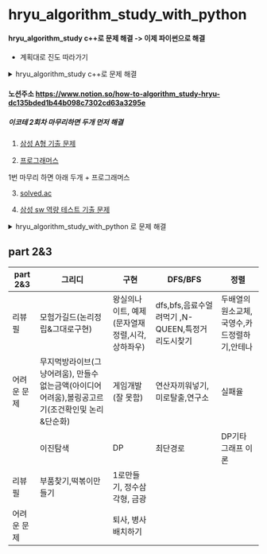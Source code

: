 # hryu_algorithm_study_with_python


#### hryu_algorithm_study c++로 문제 해결 -> 이제 파이썬으로 해결
- 계획대로 진도 따라가기

<details>
<summary>hryu_algorithm_study c++로 문제 해결</summary>
<div markdown="1">


# 1회 


## part 2

| part 2      | 그리디                             | 구현                        | DFS/BFS                  | 정렬                                |
| ----------- | ---------------------------------- | --------------------------- | ------------------------ | ----------------------------------- |
| 리뷰필      | 1이될때까지, 곱하기혹은더하기      |                             | 미로탈출, 음료수얼려먹기 | 계수정렬, 선택정렬, 삽입정렬        |
| 어려운 문제 |                                    |                             |                          | 퀵정렬, 성적이 낮은순서대로출력하기 |
|             | 이진탐색                           | DP                          | 최단경로                 | 기타 그래프 이론                    |
| 리뷰필      | 떡볶이떡만들기, 부품찾기(여러방법) | 게임 개발                   |       예제_간단한다익스트라, 예제_개선된다익스트라 , 예제_플로이드와샬                 |                                     |
| 어려운 문제 |                                    | 1로만들기, 효율적인화폐구성 |                          |                                     |



## part 3

| part 3      | 그리디                                                       | 구현                                               | DFS/BFS                                                      | 정렬           |
| ----------- | ------------------------------------------------------------ | -------------------------------------------------- | ------------------------------------------------------------ | -------------- |
| 리뷰필 문제 | 만들수없는금액, 문자열뒤집기, 볼링공고르기, 곱하기혹은더하기, 모험가길드 | 문자열압축                                         | 연구소, 연산자끼워넣기                              |       국영수, 카드정렬하기          |
| 못 푼 문제  | 무지먹방라이브                                               | 자물쇠와열쇠, 뱀, 기둥과보설치, 치킨배달, 외벽점검 | 특정거리의도시찾기, 경쟁적전염, 괄호변환, 감시피하기, 인구이동, 블록이동하기 |       안테나,실패율         |
|             | 이진탐색                                                     | DP                                                 | 최단경로                                                     | 기타그래프이론 |
| 리뷰필 문제 | 고정점찾기,정렬된배열에서특정수의개수구하기                                                             |                 정수삼각형                                   |                                                              |                |
| 못 푼 문제  | 공유기설치,가사검색                                                             |                                                    |                                                              |                |

# 2회 


## part 2&3

| part 2&3      | 그리디   | 구현 | DFS/BFS  | 정렬               |
| ----------- | -------- | ---- | -------- | ------------------ |
| 리뷰필      | 만들수없는금액, 볼링공고르기(외워야할유형?인듯)         |  왕실의나이트, 예제(문자열재정렬,시각,상하좌우)    |  dfs,bfs,음료수얼려먹기 ,N-QUEEN,특정거리도시찾기      |                    |
| 어려운 문제 | 무지먹방라이브         | 게임개발,문자열압축    |  연산자끼워넣기,미로탈출,연구소       |                    |
|             | 이진탐색 | DP   | 최단경로 | DP기타 그래프 이론 |
| 리뷰필      |          |      |          |                    |
| 어려운 문제 |          |      |          |                    |



</div>
</details>

#### 노션주소 https://www.notion.so/how-to-algorithm_study-hryu-dc135bded1b44b098c7302cd63a3295e

##### 이코테 2회차 마무리하면 두개 먼저 해결

1. [삼성 A형 기출 문제](https://www.acmicpc.net/workbook/view/2771)

2. [프로그래머스](https://programmers.co.kr/learn/challenges)

1번 마무리 하면 아래 두개 + 프로그래머스

3. [solved.ac](https://solved.ac/problems/level/11)

4. [삼성 sw 역량 테스트 기출 문제](https://www.acmicpc.net/workbook/view/1152)




<details>
<summary>hryu_algorithm_study_with_python 로 문제 해결</summary>
<div markdown="1">


## 0310

- 정렬

  - part2
    - 예제
    - 위에서아래로
    - 성적이낮은순서대로
    - 두배열의원소교체

  - part3
    - 국영수
    - 카드정렬하기


## 0311

- 정렬
  - part3
    - 안테나
    - 실패율  
- 이진탐색
  - part2
    -  예제
    - 부품찾기
    - 떡볶이만들기
- dp
  - part2
    - 예제
    - 1로만들기
    
## 0315

- dp
  - part3
    - 정수삼각형
    - 퇴사

## 0316

- dp
  - part3
    - 금광
    - 병사배치하기

## 0317

- 그리디
  - part2
    - 1로만들기

## 0318

- 그리디
  - part3
    - 곱하기혹은더하기
    - 만들수없는금액
    - 모험가길드
    - 문자열뒤집기
    - 볼링공고르기

## 0319

- 그리디
  - part3
    - 무지먹방라이브(나중에 다시 => 넘어려움)

- 구현
  - part2
    - 예제
    - 게임개발(잘 못함 turn left )
    - 왕실의나이트

</div>
</details>    


## part 2&3

| part 2&3    | 그리디                                                       | 구현                                           | DFS/BFS                                          | 정렬                                        |
| ----------- | ------------------------------------------------------------ | ---------------------------------------------- | ------------------------------------------------ | ------------------------------------------- |
| 리뷰필      | 모험가길드(논리정립&그대로구현)                              | 왕실의나이트, 예제(문자열재정렬,시각,상하좌우) | dfs,bfs,음료수얼려먹기 ,N-QUEEN,특정거리도시찾기 | 두배열의원소교체,국영수,카드정렬하기,안테나 |
| 어려운 문제 | 무지먹방라이브(그냥어려움), 만들수없는금액(아이디어어려움),볼링공고르기(조건확인및 논리&단순화) | 게임개발(잘 못함)                              | 연산자끼워넣기,미로탈출,연구소                   | 실패율                                      |
|             | 이진탐색                                                     | DP                                             | 최단경로                                         | DP기타 그래프 이론                          |
| 리뷰필      | 부품찾기,떡볶이만들기                                        | 1로만들기, 정수삼각형, 금광                    |                                                  |                                             |
| 어려운 문제 |                                                              | 퇴사, 병사배치하기                             |                                                  |                                             |